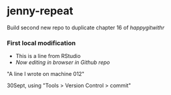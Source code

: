 # jenny-repeat
Build second new repo to duplicate chapter 16 of *happygitwithr*

### First local modification

* This is a line from RStudio 
* _Now editing in browser in Github repo_




"A line I wrote on machine 012" 

30Sept, using "Tools > Version Control > commit"
